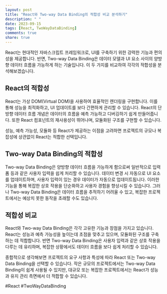```yaml
---
layout: post
title: "React와 Two-way Data Binding의 적합성 비교 분석하기"
description: " "
date: 2023-09-15
tags: [React, TwoWayDataBinding]
comments: true
share: true
---
```


React는 현대적인 자바스크립트 프레임워크로, UI를 구축하기 위한 강력한 기능과 편의성을 제공합니다. 반면, Two-way Data Binding은 데이터 모델과 UI 요소 사이의 양방향 데이터 흐름을 가능하게 하는 기술입니다. 이 두 가지를 비교하여 각각의 적합성을 분석해보겠습니다.

## React의 적합성

React는 가상 DOM(Virtual DOM)을 사용하여 효율적인 렌더링을 구현합니다. 이를 통해 성능을 최적화하고, UI 업데이트를 보다 간편하게 관리할 수 있습니다. React의 단방향 데이터 흐름 개념은 데이터의 흐름을 예측 가능하고 디버깅하기 쉽게 만들어줍니다. 또한 React 컴포넌트의 재사용성이 뛰어나며, 모듈화된 구조를 구현할 수 있습니다.

성능, 예측 가능성, 모듈화 등 React가 제공하는 이점을 고려하면 프로젝트의 규모나 복잡성에 상관없이 React는 적합한 선택입니다.

## Two-way Data Binding의 적합성

Two-way Data Binding은 양방향 데이터 흐름을 가능하게 함으로써 일반적으로 입력 폼 등과 같은 사용자 입력을 쉽게 처리할 수 있습니다. 데이터 변경 시 자동으로 UI 요소를 업데이트하며, 사용자 입력이 있는 경우 데이터가 자동으로 업데이트됩니다. 이러한 기능을 통해 복잡한 상호 작용을 단순화하고 사용자 경험을 향상시킬 수 있습니다. 그러나 Two-way Data Binding은 데이터 흐름을 추적하기 어려울 수 있고, 복잡한 프로젝트에서는 예상치 못한 동작을 초래할 수도 있습니다.

## 적합성 비교

React와 Two-way Data Binding은 각각 고유한 기능과 장점을 가지고 있습니다. React는 성능과 예측 가능성을 높이는데 초점을 맞추고 있으며, 모듈화된 구조를 구축하는 데 적합합니다. 반면 Two-way Data Binding은 사용자 입력과 같은 상호 작용을 다루는 데 유리하며, 복잡한 상황에서도 데이터 흐름을 보다 쉽게 처리할 수 있습니다.

종합적으로 생각해보면 프로젝트의 요구 사항과 특성에 따라 React 또는 Two-way Data Binding을 선택할 수 있습니다. 작은 규모의 프로젝트에서는 Two-way Data Binding이 쉽게 사용될 수 있지만, 대규모 또는 복잡한 프로젝트에서는 React가 성능과 유지 관리 측면에서 더 적합할 수 있습니다.

#React #TwoWayDataBinding